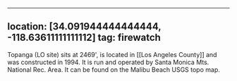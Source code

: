 
---
location: [34.091944444444444, -118.63611111111112]
tag: firewatch
---

Topanga (LO site) sits at 2469', is located in [[Los Angeles County]] and was constructed in 1994. It is run and operated by Santa Monica Mts. National Rec. Area. It can be found on the Malibu Beach USGS topo map.
